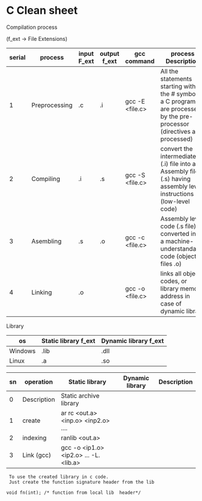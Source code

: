 # C Clean sheet


Compilation process

(f_ext -> File Extensions)

serial  |               process       | input F_ext  | output f_ext  |      gcc command          |  process  Description
--------|-----------------------------|--------------|---------------|---------------------------|---------------------------------
1       | Preprocessing               | .c           | .i            | gcc -E <file.c>           | All the statements starting with the # symbol in a C program are processed by the pre-processor (directives are processed)
2       | Compiling                   | .i           | .s            | gcc -S <file.c>           | convert the intermediate (.i) file into an Assembly file (.s) having assembly level instructions (low-level code)
3       | Asembling                   | .s           | .o            | gcc -c <file.c>           | Assembly level code (.s file) is converted into a machine-understandable code (object files .o)
4       | Linking                     | .o           |               | gcc -o <file.c>           | links all object codes, or library memory address in case of dynamic library



Library

os            | Static library f_ext  | Dynamic library f_ext
--------------|-----------------------|------------------------
Windows       | .lib                  | .dll
Linux         | .a                    | .so

sn        |     operation     |          Static library                           |       Dynamic library     | Description
----------|-------------------|---------------------------------------------------|---------------------------|------------------------
0         | Description       | Static archive library                            |                           |
1         | create            | ar rc <out.a> <inp.o> <inp2.o> .... |             |                           | list of object codes 
2         | indexing          | ranlib <out.a>                      |
3         | Link (gcc)        | gcc -o <out> <ip1.o> <ip2.o> ...  -L. <lib.a> 



```
 To use the created library in c code.
 Just create the function signature header from the lib

void fn(int); /* function from local lib  header*/

```
  



